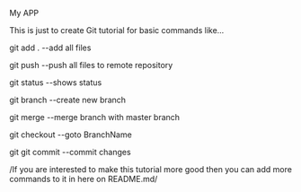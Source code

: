 My APP

This is just to create Git tutorial
for basic commands like...

git add . --add all files

git push  --push all files to remote repository

git status --shows status

git branch <name>  --create new branch
  
git merge <BranchName>  --merge branch with master branch
  
git checkout <BranchName>  --goto BranchName
  
git git commit   --commit changes

/If you are interested to make this tutorial more good then you can
add more commands to it in here on README.md/

